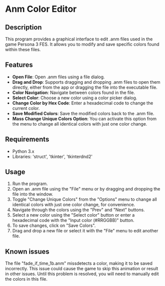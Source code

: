 # Anm Color Editor
## Description
This program provides a graphical interface to edit .anm files used in the game Persona 3 FES. It allows you to modify and save specific colors found within these files.

## Features
- **Open File**: Open .anm files using a file dialog.
- **Drag and Drop**: Supports dragging and dropping .anm files to open them directly, either from the app or dragging the file into the executable file.
- **Color Navigation**: Navigate between colors found in the file.
- **Select Color**: Choose a new color using a color picker dialog.
- **Change Color by Hex Code**: Enter a hexadecimal code to change the current color.
- **Save Modified Colors**: Save the modified colors back to the .anm file.
- **Mass Change Unique Colors Option**: You can activate this option from the menu to change all identical colors with just one color change.

## Requirements
- Python 3.x
- Libraries: 'struct', 'tkinter', 'tkinterdnd2'

## Usage
1. Run the program.
2. Open an .anm file using the "File" menu or by dragging and dropping the file into the window.
3. Toggle "Change Unique Colors" from the "Options" menu to change all identical colors with just one color change, for convenience.
4. Navigate through the colors using the "Prev" and "Next" buttons.
5. Select a new color using the "Select color" button or enter a hexadecimal code with the "Input color (#RRGGBB)" button.
6. To save changes, click on "Save Colors".
7. Drag and drop a new file or select it with the "File" menu to edit another file.

## Known issues
The file "fade_if_time_1b.anm" missdetects a color, making it to be saved incorrectly. This issue could cause the game to skip this animation or result in other issues. Until this problem is resolved, you will need to manually edit the colors in this file.